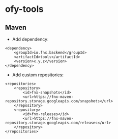 # ofy-tools

## Maven

 - Add dependency:
```
<dependency>
    <groupId>io.fnx.backend</groupId>
    <artifactId>tools</artifactId>
    <version>x.y.z</version>
</dependency>
```
 - Add custom repositories:

```
<repositories>
    <repository>
        <id>fnx-snapshots</id>
        <url>https://fnx-maven-repository.storage.googleapis.com/snapshots</url>
    </repository>
    <repository>
        <id>fnx-releases</id>
        <url>https://fnx-maven-repository.storage.googleapis.com/releases</url>
    </repository>
</repositories>
```

